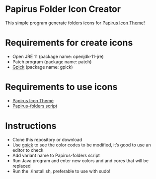 # Papirus Folder Icon Creator
 This simple program generate folders icons for <a href="https://github.com/PapirusDevelopmentTeam/papirus-icon-theme">Papirus Icon Theme</a>!

# Requirements for create icons
 - Open JRE 11 (package name: openjdk-11-jre)
 - Patch program (package name: patch)
 - <a href="https://github.com/thezbyg/gpick">Gpick</a> (package name: gpick)
  

# Requirements to use icons
 - <a href="https://github.com/PapirusDevelopmentTeam/papirus-icon-theme">Papirus Icon Theme</a>
 - <a href="https://github.com/PapirusDevelopmentTeam/papirus-folders">Papirus-folders script</a>

# Instructions
 - Clone this repository or download
 - Use <a href="https://github.com/thezbyg/gpick">gpick</a> to see the color codes to be modified, it’s good to use an editor to check
 - Add variant name to Papirus-folders script
 - Run Java program and enter new colors and and cores that will be replaced
 - Run the ./Install.sh, preferable to use with sudo!

